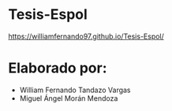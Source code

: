 # Tesis-Espol
https://williamfernando97.github.io/Tesis-Espol/

# Elaborado por: 
- William Fernando Tandazo Vargas
- Miguel Ángel Morán Mendoza
